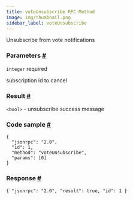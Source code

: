 ```yaml
--- 
title: voteUnsubscribe RPC Method
image: img/thumbnail.png 
sidebar_label: voteUnsubscribe
---    
```

Unsubscribe from vote notifications

### Parameters [#](#parameters)

`integer` required

subscription id to cancel

### Result [#](#result)

`<bool>` - unsubscribe success message

### Code sample [#](#code-sample)

```
{
  "jsonrpc": "2.0",
  "id": 1,
  "method": "voteUnsubscribe",
  "params": [0]
}
```


### Response [#](#response)

```
{ "jsonrpc": "2.0", "result": true, "id": 1 }
```
